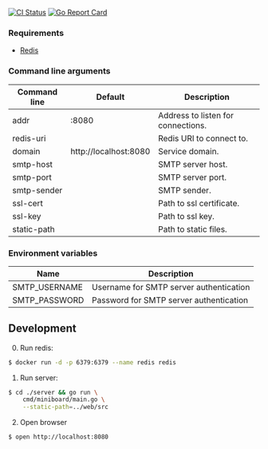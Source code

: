 [![CI Status](https://github.com/ngalaiko/miniboard/workflows/CI/badge.svg)](https://github.com/ngalaiko/miniboard/actions)
[![Go Report Card](https://goreportcard.com/badge/github.com/ngalaiko/miniboard)](https://goreportcard.com/report/github.com/ngalaiko/miniboard)

### Requirements

* [Redis](https://redis.io)

### Command line arguments

| Command line            | Default                  | Description                                      |
| ----------------------- | ------------------------ | ------------------------------------------------ |
| addr                    | :8080                    | Address to listen for connections.               |
| redis-uri               |                          | Redis URI to connect to.                         |
| domain                  | http://localhost:8080    | Service domain.                                  |
| smtp-host               |                          | SMTP server host.                                |
| smtp-port               |                          | SMTP server port.                                |
| smtp-sender             |                          | SMTP sender.                                     |
| ssl-cert                |                          | Path to ssl certificate.                         |
| ssl-key                 |                          | Path to ssl key.                                 |
| static-path             |                          | Path to static files.

### Environment variables

| Name                       | Description                                      |
| -------------------------- | ------------------------------------------------ |
| SMTP_USERNAME              | Username for SMTP server authentication          |
| SMTP_PASSWORD              | Password for SMTP server authentication          |

## Development

0. Run redis:

```bash
$ docker run -d -p 6379:6379 --name redis redis
```

1. Run server: 

```bash
$ cd ./server && go run \ 
    cmd/miniboard/main.go \
    --static-path=../web/src
```

2. Open browser

```bash
$ open http://localhost:8080
```
